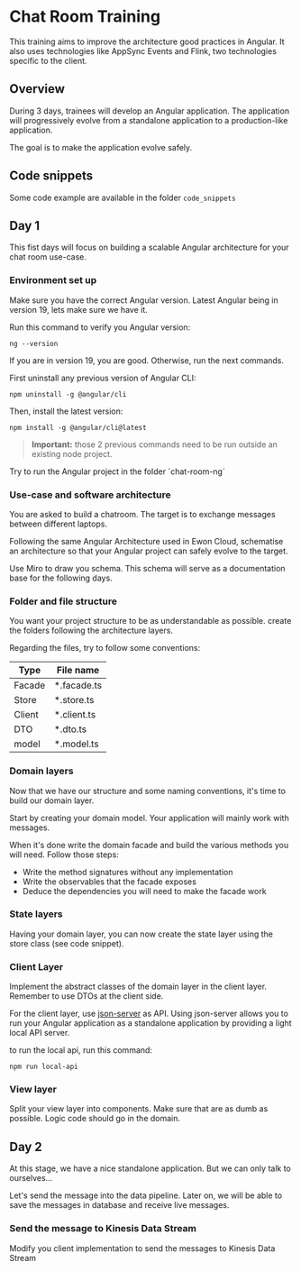 # Chat Room Training

This training aims to improve the architecture good practices in Angular. It also uses technologies like AppSync Events and Flink, two technologies specific to the client.

## Overview

During 3 days, trainees will develop an Angular application. The application will progressively evolve from a standalone application to a production-like application.

The goal is to make the application evolve safely.

## Code snippets

Some code example are available in the folder `code_snippets`

## Day 1

This fist days will focus on building a scalable Angular architecture for your chat room use-case.

### Environment set up

Make sure you have the correct Angular version. Latest Angular being in version 19, lets make sure we have it.

Run this command to verify you Angular version:
```shell
ng --version
```
If you are in version 19, you are good. Otherwise, run the next commands.

First uninstall any previous version of Angular CLI:
```shell
npm uninstall -g @angular/cli
```

Then, install the latest version:
```shell
npm install -g @angular/cli@latest
```

> **Important:** those 2 previous commands need to be run outside an existing node project.

Try to run the Angular project in the folder ´chat-room-ng´

### Use-case and software architecture

You are asked to build a chatroom. The target is to exchange messages between different laptops.

Following the same Angular Architecture used in Ewon Cloud, schematise an architecture so that your Angular project can safely evolve to the target.

Use Miro to draw you schema. This schema will serve as a documentation base for the following days.

### Folder and file structure

You want your project structure to be as understandable as possible. create the folders following the architecture layers.

Regarding the files, try to follow some conventions:

| Type   | File name   |
|--------|-------------|
| Facade | *.facade.ts |
| Store  | *.store.ts  |
| Client | *.client.ts |
| DTO    | *.dto.ts    |
| model  | *.model.ts  |

### Domain layers

Now that we have our structure and some naming conventions, it's time to build our domain layer.

Start by creating your domain model. Your application will mainly work with messages.

When it's done write the domain facade and build the various methods you will need. Follow those steps:

* Write the method signatures without any implementation
* Write the observables that the facade exposes
* Deduce the dependencies you will need to make the facade work

### State layers

Having your domain layer, you can now create the state layer using the store class (see code snippet).

### Client Layer

Implement the abstract classes of the domain layer in the client layer. Remember to use DTOs at the client side.

For the client layer, use [json-server](https://www.npmjs.com/package/json-server) as API. Using json-server allows you to run your Angular application as a standalone application by providing a light local API server.

to run the local api, run this command:

```shell
npm run local-api
```

### View layer

Split your view layer into components. Make sure that are as dumb as possible. Logic code should go in the domain.

## Day 2

At this stage, we have a nice standalone application. But we can only talk to ourselves...

Let's send the message into the data pipeline. Later on, we will be able to save the messages in database and receive live messages.

### Send the message to Kinesis Data Stream

Modify you client implementation to send the messages to Kinesis Data Stream
